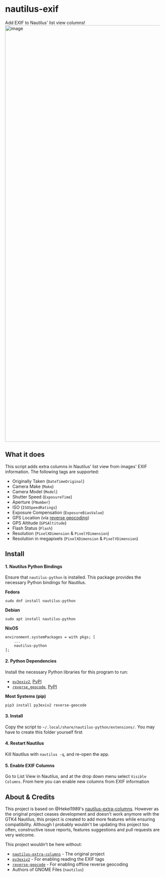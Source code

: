 # nautilus-exif
Add EXIF to Nautilus' list view columns!
<img align="center" width="3150" height="1358" alt="image" src="https://github.com/user-attachments/assets/5ce71125-809d-4981-b1b1-5774a87793d8" />


## What it does
This script adds extra columns in Nautilus' list view from images' EXIF information. The following tags are supported:
* Originally Taken (`DateTimeOriginal`)
* Camera Make (`Make`)
* Camera Model (`Model`)
* Shutter Speed (`ExposureTime`)
* Aperture (`FNumber`)
* ISO (`ISOSpeedRatings`)
* Exposure Compensation (`ExposureBiasValue`)
* GPS Location (via [reverse geocoding](https://pypi.org/project/reverse-geocode/))
* GPS Altitude (`GPSAltitude`)
* Flash Status (`Flash`)
* Resolution (`PixelXDimension` & `PixelYDimension`)
* Resolution in megapixels (`PixelXDimension` & `PixelYDimension`)

## Install

#### 1. Nautilus Python Bindings
Ensure that `nautilus-python` is installed. This package provides the necessary Python bindings for Nautilus.

**Fedora**
```
sudo dnf install nautilus-python
```
**Debian**
```
sudo apt install nautilus-python
```
**NixOS**
```
environment.systemPackages = with pkgs; [
    ...
    nautilus-python
];
```
#### 2. Python Dependencies
Install the necessary Python libraries for this program to run:
* [`py3exiv2`](https://launchpad.net/py3exiv2), [PyPI](https://pypi.org/project/py3exiv2/)
* [`reverse_geocode`](https://github.com/richardpenman/reverse_geocode/), [PyPI](https://pypi.org/project/reverse-geocode/)

**Most Systems (pip)**
```
pip3 install py3exiv2 reverse-geocode
```

#### 3. Install
Copy the script to `~/.local/share/nautilus-python/extensions/`. You may have to create this folder yourself first

#### 4. Restart Nautilus
Kill Nautilus with `nautilus -q`, and re-open the app.

#### 5. Enable EXIF Columns
Go to List View in Nautilus, and at the drop down menu select `Visible Columns`. From here you can enable new columns from EXIF information

## About & Credits
This project is based on @Hekel1989's [nautilus-extra-columns](https://github.com/Hekel1989/nautilus-extra-columns). However as the original project ceases development and doesn't work anymore with the GTK4 Nautilus, this project is created to add more features while ensuring compatibility. Although I probably wouldn't be updating this project too often, constructive issue reports, features suggestions and pull requests are very welcome.

This project wouldn't be here without:
* [`nautilus-extra-columns`](https://github.com/Hekel1989/nautilus-extra-columns) - The original project
* [`py3exiv2`](https://launchpad.net/py3exiv2) - For enabling reading the EXIF tags
* [`reverse-geocode`](https://github.com/richardpenman/reverse_geocode/) - For enabling offline reverse geocoding
* Authors of GNOME Files (`nautilus`)
